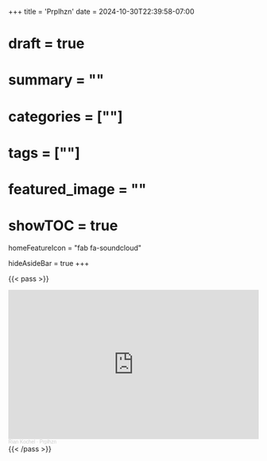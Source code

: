 +++
title = 'Prplhzn'
date = 2024-10-30T22:39:58-07:00
# draft = true
# summary = ""
# categories = [""]
# tags = [""]
# featured_image = ""
# showTOC = true
homeFeatureIcon = "fab fa-soundcloud"

hideAsideBar = true
+++

{{< pass >}}
<iframe width="100%" height="300" scrolling="no" frameborder="no" allow="autoplay" src="https://w.soundcloud.com/player/?url=https%3A//api.soundcloud.com/tracks/1120047793&color=%23ff5500&auto_play=true&hide_related=false&show_comments=true&show_user=true&show_reposts=false&show_teaser=true&visual=true"></iframe><div style="font-size: 10px; color: #cccccc;line-break: anywhere;word-break: normal;overflow: hidden;white-space: nowrap;text-overflow: ellipsis; font-family: Interstate,Lucida Grande,Lucida Sans Unicode,Lucida Sans,Garuda,Verdana,Tahoma,sans-serif;font-weight: 100;"><a href="https://soundcloud.com/rian-kochel-280647786" title="Rian Kochel" target="_blank" style="color: #cccccc; text-decoration: none;">Rian Kochel</a> · <a href="https://soundcloud.com/rian-kochel-280647786/prplhzn" title="Prplhzn" target="_blank" style="color: #cccccc; text-decoration: none;">Prplhzn</a></div>
{{< /pass >}}
<!--more-->